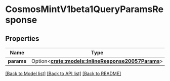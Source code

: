 # CosmosMintV1beta1QueryParamsResponse

## Properties

Name | Type | Description | Notes
------------ | ------------- | ------------- | -------------
**params** | Option<[**crate::models::InlineResponse20057Params**](inline_response_200_57_params.md)> |  | [optional]

[[Back to Model list]](../README.md#documentation-for-models) [[Back to API list]](../README.md#documentation-for-api-endpoints) [[Back to README]](../README.md)


